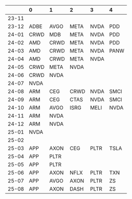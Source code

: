|       | 0    | 1    | 2    | 3    | 4    |
|:------|:-----|:-----|:-----|:-----|:-----|
| 23-11 |      |      |      |      |      |
| 23-12 | ADBE | AVGO | META | NVDA | PDD  |
| 24-01 | CRWD | MDB  | META | NVDA | PDD  |
| 24-02 | AMD  | CRWD | META | NVDA | PDD  |
| 24-03 | AMD  | CRWD | META | NVDA | PANW |
| 24-04 | AMD  | CRWD | META | NVDA |      |
| 24-05 | CRWD | META | NVDA |      |      |
| 24-06 | CRWD | NVDA |      |      |      |
| 24-07 | NVDA |      |      |      |      |
| 24-08 | ARM  | CEG  | CRWD | NVDA | SMCI |
| 24-09 | ARM  | CEG  | CTAS | NVDA | SMCI |
| 24-10 | ARM  | AVGO | ISRG | MELI | NVDA |
| 24-11 | ARM  | NVDA |      |      |      |
| 24-12 | ARM  | NVDA |      |      |      |
| 25-01 | NVDA |      |      |      |      |
| 25-02 |      |      |      |      |      |
| 25-03 | APP  | AXON | CEG  | PLTR | TSLA |
| 25-04 | APP  | PLTR |      |      |      |
| 25-05 | APP  | PLTR |      |      |      |
| 25-06 | APP  | AXON | NFLX | PLTR | TXN  |
| 25-07 | APP  | AVGO | AXON | PLTR | ZS   |
| 25-08 | APP  | AXON | DASH | PLTR | ZS   |